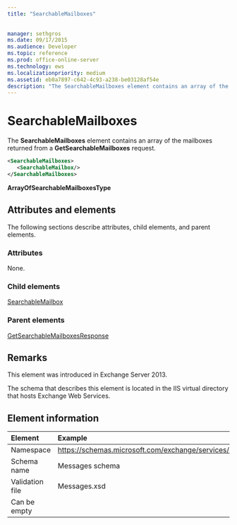 ```yaml
---
title: "SearchableMailboxes"
 
 
manager: sethgros
ms.date: 09/17/2015
ms.audience: Developer
ms.topic: reference
ms.prod: office-online-server
ms.technology: ews
ms.localizationpriority: medium
ms.assetid: eb0a7897-c642-4c93-a238-be03128af54e
description: "The SearchableMailboxes element contains an array of the mailboxes returned from a GetSearchableMailboxes request."
---
```


# SearchableMailboxes

The **SearchableMailboxes** element contains an array of the mailboxes returned from a **GetSearchableMailboxes** request. 
  
```XML
<SearchableMailboxes>
   <SearchableMailbox/>
</SearchableMailboxes>
```

 **ArrayOfSearchableMailboxesType**
## Attributes and elements

The following sections describe attributes, child elements, and parent elements.
  
### Attributes

None.
  
### Child elements

[SearchableMailbox](searchablemailbox.md)
  
### Parent elements

[GetSearchableMailboxesResponse](getsearchablemailboxesresponse.md)
  
## Remarks

This element was introduced in Exchange Server 2013.
  
The schema that describes this element is located in the IIS virtual directory that hosts Exchange Web Services.
  
## Element information

| Element | Example |
|:-----|:-----|
|Namespace  <br/> |https://schemas.microsoft.com/exchange/services/2006/messages  <br/> |
|Schema name  <br/> |Messages schema  <br/> |
|Validation file  <br/> |Messages.xsd  <br/> |
|Can be empty  <br/> ||
   

